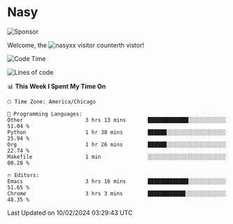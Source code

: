 # Nasy

<!--
<p align="center">
<img height="200" src="https://github-readme-stats.vercel.app/api?username=nasyxx&count_private=true&show_icons=true&theme=dracula&include_all_commits=true"/>
<img height="200" src="https://github-readme-stats.vercel.app/api/top-langs/?username=nasyxx&theme=dracula&hide=html,jupyter+notebook&count_private=true&show_icons=true"/>
</p>

  
----------------
-->

![Sponsor](https://img.shields.io/static/v1.svg?label=Sponsor&message=%E2%9D%A4&logo=GitHub&style=flat&color=pink)
 
Welcome, the ![nasyxx visitor counter](https://count.getloli.com/get/@nasyxx?theme=rule34)th vistor!
 
<!--START_SECTION:waka-->
![Code Time](http://img.shields.io/badge/Code%20Time-4%2C289%20hrs%2028%20mins-blue)

![Lines of code](https://img.shields.io/badge/From%20Hello%20World%20I%27ve%20Written-6.3%20million%20lines%20of%20code-blue)

📊 **This Week I Spent My Time On** 

```text
🕑︎ Time Zone: America/Chicago

💬 Programming Languages: 
Other                    3 hrs 13 mins       █████████████░░░░░░░░░░░░   51.04 % 
Python                   1 hr 38 mins        ██████░░░░░░░░░░░░░░░░░░░   25.94 % 
Org                      1 hr 26 mins        ██████░░░░░░░░░░░░░░░░░░░   22.74 % 
Makefile                 1 min               ░░░░░░░░░░░░░░░░░░░░░░░░░   00.28 % 

🔥 Editors: 
Emacs                    3 hrs 16 mins       █████████████░░░░░░░░░░░░   51.65 % 
Chrome                   3 hrs 3 mins        ████████████░░░░░░░░░░░░░   48.35 % 
```


 Last Updated on 10/02/2024 03:29:43 UTC
<!--END_SECTION:waka-->

<!-- ![visitors](https://visitor-badge.laobi.icu/badge?page_id=nasyxx.nasyxx) -->
